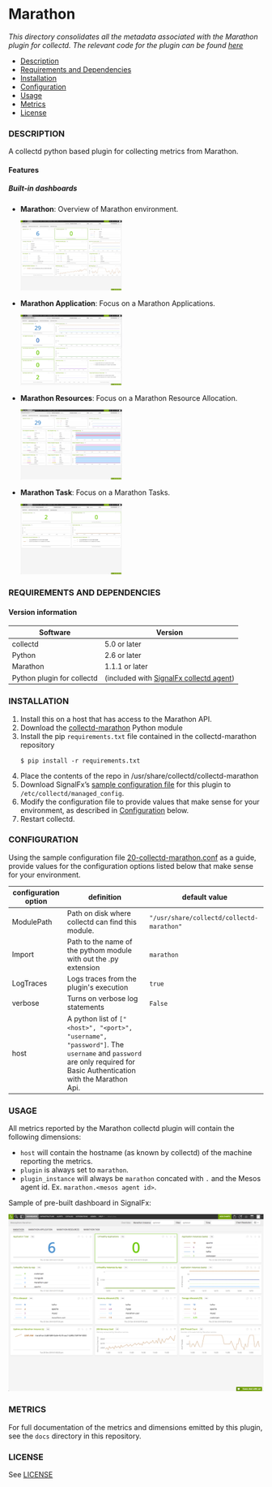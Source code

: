 # Marathon

_This directory consolidates all the metadata associated with the Marathon plugin for collectd.  The relevant code for the plugin can be found [here](https://github.com/signalfx/collectd-marathon)_

- [Description](#description)
- [Requirements and Dependencies](#requirements-and-dependencies)
- [Installation](#installation)
- [Configuration](#configuration)
- [Usage](#usage)
- [Metrics](#metrics)
- [License](#license)

### DESCRIPTION
A collectd python based plugin for collecting metrics from Marathon.

#### Features
##### Built-in dashboards

- **Marathon**: Overview of Marathon environment.

  [<img src='./img/dashboard_marathon_overview.png' width=200px>](./img/dashboard_marathon_overview.png)

- **Marathon Application**: Focus on a Marathon Applications.

  [<img src='./img/dashboard_marathon_application.png' width=200px>](./img/dashboard_marathon_application.png)

- **Marathon Resources**: Focus on a Marathon Resource Allocation.

  [<img src='./img/dashboard_marathon_resources.png' width=200px>](./img/dashboard_marathon_resources.png)

- **Marathon Task**: Focus on a Marathon Tasks.

  [<img src='./img/dashboard_marathon_task.png' width=200px>](./img/dashboard_marathon_task.png)

### REQUIREMENTS AND DEPENDENCIES

#### Version information

| Software | Version      |
|----------|--------------|
| collectd | 5.0 or later |
| Python   | 2.6 or later |
| Marathon | 1.1.1 or later |
| Python plugin for collectd | (included with [SignalFx collectd agent](https://github.com/signalfx/integrations/tree/master/collectd)[](sfx_link:sfxcollectd)) |

### INSTALLATION
1.  Install this on a host that has access to the Marathon API.
2.  Download the [collectd-marathon](https://github.com/signalfx/collectd-marathon) Python module
3.  Install the pip `requirements.txt` file contained in the collectd-marathon repository
    ```
    $ pip install -r requirements.txt
    ```
4.  Place the contents of the repo in /usr/share/collectd/collectd-marathon
5.  Download SignalFx’s [sample configuration file](https://github.com/signalfx/integrations/blob/master/collectd-marathon/20-collectd-marathon.conf) for this plugin to `/etc/collectd/managed_config`.
6.  Modify the configuration file to provide values that make sense for your environment, as described in [Configuration](#configuration) below.
7.  Restart collectd.

### CONFIGURATION
Using the sample configuration file [20-collectd-marathon.conf](https://github.com/signalfx/integrations/blob/master/collectd-marathon/20-collectd-marathon.conf) as a guide, provide values for the configuration options listed below that make sense for your environment.

| configuration option | definition | default value |
| ---------------------|------------|---------------|
| ModulePath | Path on disk where collectd can find this module. | `"/usr/share/collectd/collectd-marathon"` |
| Import | Path to the name of the pythom module with out the .py extension | `marathon` |
| LogTraces | Logs traces from the plugin's execution | `true` |
| verbose | Turns on verbose log statements | `False` |
| host | A python list of `["<host>", "<port>", "username", "password"]`.  The `username` and `password` are only required for Basic Authentication with the Marathon Api.|  |

### USAGE
All metrics reported by the Marathon collectd plugin will contain the following dimensions:

- `host` will contain the hostname (as known by collectd) of the machine reporting the metrics.
- `plugin` is always set to `marathon`.
- `plugin_instance` will always be `marathon` concated with `.` and the Mesos agent id. Ex. `marathon.<mesos agent id>`.

Sample of pre-built dashboard in SignalFx:

![](././img/dashboard_marathon_overview.png)

### METRICS
For full documentation of the metrics and dimensions emitted by this plugin, see the `docs` directory in this repository.

### LICENSE

See [LICENSE](./LICENSE)
